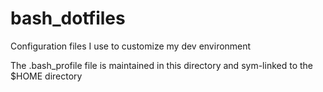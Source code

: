 # bash_dotfiles

Configuration files I use to customize my dev environment

The .bash_profile file is maintained in this directory and sym-linked to the
$HOME directory
